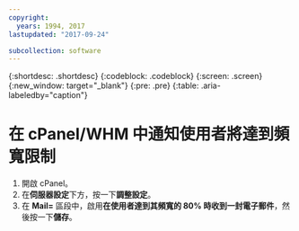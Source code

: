 ```yaml
---
copyright:
  years: 1994, 2017
lastupdated: "2017-09-24"

subcollection: software
---
```


{:shortdesc: .shortdesc}
{:codeblock: .codeblock}
{:screen: .screen}
{:new_window: target="_blank"}
{:pre: .pre}
{:table: .aria-labeledby="caption"}

# 在 cPanel/WHM 中通知使用者將達到頻寬限制

1. 開啟 cPanel。
2. 在**伺服器設定**下方，按一下**調整設定**。 
3. 在 **Mail=** 區段中，啟用**在使用者達到其頻寬的 80% 時收到一封電子郵件**，然後按一下**儲存**。
